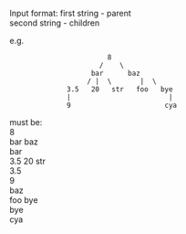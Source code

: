 Input format:
first string - parent</br>
second string - children</br>

e.g.

                            8
                          /    \
                        bar      baz
                       / |  \       |  \
                  3.5   20   str   foo   bye
                  |                        |
                  9                       cya

must be:</br>
8</br>
bar baz</br>
bar</br>
3.5 20 str</br>
3.5</br>
9</br>
baz</br>
foo bye</br>
bye</br>
cya</br>
